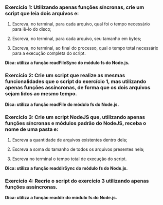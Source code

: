 ### Exercício 1: Utilizando apenas funções síncronas, crie um script que leia dois arquivos e:

  1. Escreva, no terminal, para cada arquivo, qual foi o tempo necessário para lê-lo do disco;

  2. Escreva, no terminal, para cada arquivo, seu tamanho em bytes;

  3. Escreva, no terminal, ao final do processo, qual o tempo total necessário para a execução completa do script.

  **Dica: utiliza a função readFileSync do módulo fs do Node.js.**

### Exercício 2: Crie um script que realize as mesmas funcionalidades que o script do exercício 1, mas utilizando apenas funções assíncronas, de forma que os dois arquivos sejam lidos ao mesmo tempo.

  **Dica: utiliza a função readFile do módulo fs do Node.js.**

### Exercício 3: Crie um script NodeJS que, utilizando apenas funções síncronas e módulos padrão do NodeJS, receba o nome de uma pasta e:

  1. Escreva a quantidade de arquivos existentes dentro dela;

  2. Escreva a soma do tamanho de todos os arquivos presentes nela;
   
  3. Escreva no terminal o tempo total de execução do script.
   
  **Dica: utiliza a função readdirSync do módulo fs do Node.js.**

### Exercício 4: Recrie o script do exercício 3 utilizando apenas funções assíncronas.

  **Dica: utiliza a função readdir do módulo fs do Node.js.**